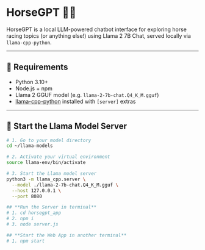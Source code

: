 # HorseGPT 🐎💬

HorseGPT is a local LLM-powered chatbot interface for exploring horse racing topics (or anything else!) using Llama 2 7B Chat, served locally via `llama-cpp-python`.

---

## 🧠 Requirements

- Python 3.10+
- Node.js + npm
- Llama 2 GGUF model (e.g. `llama-2-7b-chat.Q4_K_M.gguf`)
- [llama-cpp-python](https://github.com/abetlen/llama-cpp-python) installed with `[server]` extras

---

## 🦙 Start the Llama Model Server

```bash
# 1. Go to your model directory
cd ~/llama-models

# 2. Activate your virtual environment
source llama-env/bin/activate

# 3. Start the Llama model server
python3 -m llama_cpp.server \
  --model ./llama-2-7b-chat.Q4_K_M.gguf \
  --host 127.0.0.1 \
  --port 8080

## **Run the Server in terminal**
# 1. cd horsegpt_app
# 2. npm i
# 3. node server.js

## **Start the Web App in another terminal**
# 1. npm start

